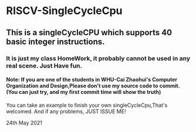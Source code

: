 # RISCV-SingleCycleCpu


## This is a singleCycleCPU which supports 40 basic integer instructions.

### It is just my class HomeWork, it probably cannot be used in any real scene. Just Have fun.


#### Note: If you are one of the students in WHU-Cai Zhaohui's Computer Organization and Design,Please don't use my source code to commit.(You can just try, and my first commit time will show the truth)
You can take an example to finish your own singleCycleCpu,That's welcomed.
And if any problems, JUST ISSUE ME!



24th May 2021
